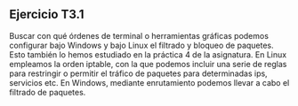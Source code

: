 ## Ejercicio T3.1 ##
Buscar con qué órdenes de terminal o herramientas gráficas
podemos configurar bajo Windows y bajo Linux el filtrado
y bloqueo de paquetes.
Esto también lo hemos estudiado en la práctica 4 de la asignatura.
En Linux empleamos la orden iptable, con la que podemos incluir una serie de reglas para restringir o permitir el tráfico de paquetes para determinadas ips, servicios etc.
En Windows, mediante enrutamiento podemos llevar a cabo el filtrado de paquetes.
